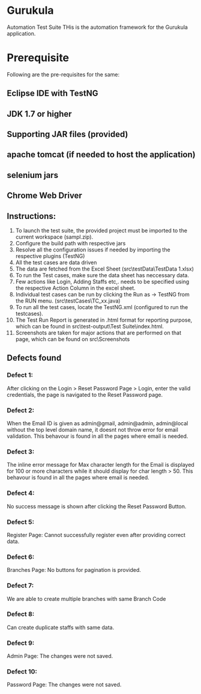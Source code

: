 # Gurukula
Automation Test Suite 
THis is the automation framework for the Gurukula application.

# Prerequisite
Following are the pre-requisites for the same:
## Eclipse IDE with TestNG 
## JDK 1.7 or higher
## Supporting JAR files (provided)
## apache tomcat (if needed to host the application)
## selenium jars
## Chrome Web Driver


## Instructions:
1. To launch the test suite, the provided project must be imported to the current workspace (sampl.zip).
2. Configure the build path with respective jars
3. Resolve all the configuration issues if needed by importing the respective plugins (TestNG)
4. All the test cases are data driven
5. The data are fetched from the Excel Sheet (src\testData\TestData 1.xlsx)
6. To run the Test cases, make sure the data sheet has neccessary data.
7. Few actions like Login, Adding Staffs etc,. needs to be specified using the respective Action Column in the excel sheet.
8. Individual test cases can be run by clicking the Run as -> TestNG from the RUN menu. (src\testCases\TC_xx.java)
9. To run all the test cases, locate the TestNG.xml (configured to run the testcases).
10. The Test Run Report is generated in .html format for reporting purpose, which can be found in src\test-output\Test Suite\index.html.
11. Screenshots are taken for major actions that are performed on that page, which can be found on  src\Screenshots

## Defects found

### Defect 1: 
After clicking on the Login > Reset Password Page > Login, enter the valid credentials, the page is navigated to the Reset Password page.
### Defect 2: 
When the Email ID is given as admin@gmail, admin@admin, admin@local without the top level domain name, it doesnt not throw error for email validation. This behavour is found in all the pages where email is needed.
### Defect 3: 
The inline error message for Max character length for the Email is displayed for 100 or more characters while it should display for char length > 50. This behavour is found in all the pages where email is needed.
### Defect 4: 
No success message is shown after clicking the Reset Password Button.
### Defect 5: 
Register Page: Cannot successfully register even after providing correct data.
### Defect 6: 
Branches Page: No buttons for pagination is provided.
### Defect 7: 
We are able to create multiple branches with same Branch Code
### Defect 8: 
Can create duplicate staffs with same data.
### Defect 9: 
Admin Page: The changes were not saved.
### Defect 10: 
Password Page: The changes were not saved.

